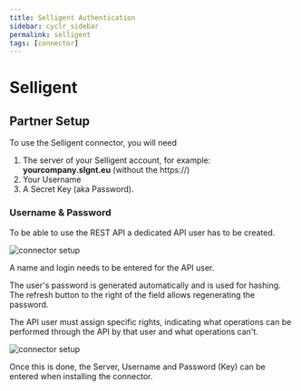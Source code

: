 ```yaml
---
title: Selligent Authentication
sidebar: cyclr_sidebar
permalink: selligent
tags: [connector]
---
```


# Selligent

## Partner Setup

To use the Selligent connector, you will need 

1. The server of your Selligent account, for example: **yourcompany.slgnt.eu** (without the https://)
2. Your Username
3. A Secret Key (aka Password).

### Username & Password

To be able to use the REST API a dedicated API user has to be created.

![connector setup](./images/APIUserCreate.png)

A name and login needs to be entered for the API user. 

The user's password is generated automatically and is used for hashing. The refresh button to the right of the field allows regenerating the password.

The API user must assign specific rights, indicating what operations can be performed through the API by that user and what operations can't.

![connector setup](./images/APIUserRights.png)

Once this is done, the Server, Username and Password (Key) can be entered when installing the connector.
